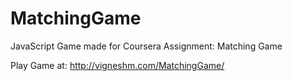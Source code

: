 # MatchingGame
JavaScript Game made for Coursera Assignment: Matching Game

Play Game at: http://vigneshm.com/MatchingGame/
